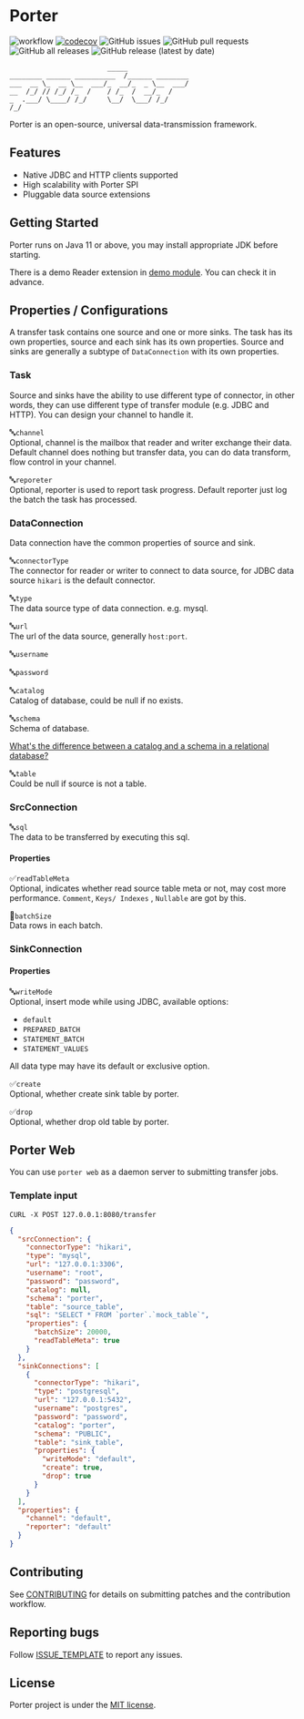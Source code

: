 # Porter

![workflow](https://github.com/arjenzhou/porter/actions/workflows/build.yml/badge.svg)
[![codecov](https://codecov.io/gh/arjenzhou/porter/branch/master/graph/badge.svg?token=WMRO0TVZMG)](https://codecov.io/gh/arjenzhou/porter)
![GitHub issues](https://img.shields.io/github/issues-raw/arjenzhou/porter)
![GitHub pull requests](https://img.shields.io/github/issues-pr-raw/arjenzhou/porter)
![GitHub all releases](https://img.shields.io/github/downloads/arjenzhou/porter/total)
![GitHub release (latest by date)](https://img.shields.io/github/v/release/arjenzhou/porter)

                            _____
    ________ ______ __________  /______ ________
    ___  __ \_  __ \__  ___/_  __/_  _ \__  ___/
    __  /_/ // /_/ /_  /    / /_  /  __/_  /
    _  .___/ \____/ /_/     \__/  \___/ /_/
    /_/

Porter is an open-source, universal data-transmission framework.

## Features

- Native JDBC and HTTP clients supported
- High scalability with Porter SPI
- Pluggable data source extensions

## Getting Started

Porter runs on Java 11 or above, you may install appropriate JDK before starting.

There is a demo Reader extension in [demo module](./demo/src). You can check it in advance.

## Properties / Configurations

A transfer task contains one source and one or more sinks. The task has its own properties, source and each sink has its
own properties. Source and sinks are generally a subtype of `DataConnection` with its own properties.

### Task

Source and sinks have the ability to use different type of connector, in other words, they can use different type of
transfer module (e.g. JDBC and HTTP). You can design your channel to handle it.

🔤`channel`  
Optional, channel is the mailbox that reader and writer exchange their data. Default channel does nothing but transfer
data, you can do data transform, flow control in your channel.

🔤`reporeter`  
Optional, reporter is used to report task progress. Default reporter just log the batch the task has processed.

### DataConnection

Data connection have the common properties of source and sink.

🔤`connectorType`  
The connector for reader or writer to connect to data source, for JDBC data source `hikari` is the default connector.

🔤`type`  
The data source type of data connection. e.g. mysql.

🔤`url`  
The url of the data source, generally `host:port`.

🔤`username`

🔤`password`

🔤`catalog`  
Catalog of database, could be null if no exists.

🔤`schema`  
Schema of database.

[What's the difference between a catalog and a schema in a relational database?](https://stackoverflow.com/questions/7022755/whats-the-difference-between-a-catalog-and-a-schema-in-a-relational-database)

🔤`table`  
Could be null if source is not a table.

### SrcConnection

🔤`sql`  
The data to be transferred by executing this sql.

#### Properties

✅`readTableMeta`  
Optional, indicates whether read source table meta or not, may cost more performance. `Comment`, `Keys/ Indexes`
, `Nullable` are got by this.

🔢`batchSize`  
Data rows in each batch.

### SinkConnection

#### Properties

🔤`writeMode`  
Optional, insert mode while using JDBC, available options:

- `default`
- `PREPARED_BATCH`
- `STATEMENT_BATCH`
- `STATEMENT_VALUES`

All data type may have its default or exclusive option.

✅`create`  
Optional, whether create sink table by porter.

✅`drop`  
Optional, whether drop old table by porter.

## Porter Web

You can use `porter web` as a daemon server to submitting transfer jobs.

### Template input

`CURL -X POST 127.0.0.1:8080/transfer`

```json
{
  "srcConnection": {
    "connectorType": "hikari",
    "type": "mysql",
    "url": "127.0.0.1:3306",
    "username": "root",
    "password": "password",
    "catalog": null,
    "schema": "porter",
    "table": "source_table",
    "sql": "SELECT * FROM `porter`.`mock_table`",
    "properties": {
      "batchSize": 20000,
      "readTableMeta": true
    }
  },
  "sinkConnections": [
    {
      "connectorType": "hikari",
      "type": "postgresql",
      "url": "127.0.0.1:5432",
      "username": "postgres",
      "password": "password",
      "catalog": "porter",
      "schema": "PUBLIC",
      "table": "sink_table",
      "properties": {
        "writeMode": "default",
        "create": true,
        "drop": true
      }
    }
  ],
  "properties": {
    "channel": "default",
    "reporter": "default"
  }
}
```

## Contributing

See [CONTRIBUTING](CONTRIBUTING.md) for details on submitting patches and the contribution workflow.

## Reporting bugs

Follow [ISSUE_TEMPLATE](.github/ISSUE_TEMPLATE/BUG_REPORT.md) to report any issues.

## License

Porter project is under the [MIT license](LICENSE).